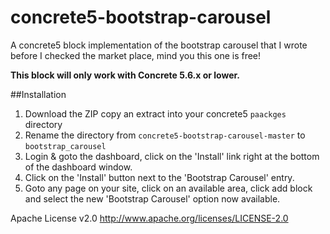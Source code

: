 concrete5-bootstrap-carousel
============================

A concrete5 block implementation of the bootstrap carousel that I wrote before I checked the market place, mind you this one is free!

**This block will only work with Concrete 5.6.x or lower.**

##Installation

1. Download the ZIP copy an extract into your concrete5 `paackges` directory
2. Rename the directory from `concrete5-bootstrap-carousel-master` to `bootstrap_carousel`
3. Login & goto the dashboard, click on the 'Install' link right at the bottom of the dashboard window.
4. Click on the 'Install' button next to the 'Bootstrap Carousel' entry.
5. Goto any page on your site, click on an available area, click add block and select the new 'Bootstrap Carousel' option now available.

Apache License v2.0
http://www.apache.org/licenses/LICENSE-2.0
